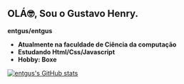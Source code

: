 ## OLÁ🤓, Sou o Gustavo Henry.


**entgus/entgus** 


- **Atualmente na faculdade de Ciência da computação**
- **Estudando Html/Css/Javascript**
- **Hobby: Boxe**

[![entgus's GitHub stats](https://github-readme-stats.vercel.app/api?username=entgus)](https://github.com/anuraghazra/github-readme-stats)
